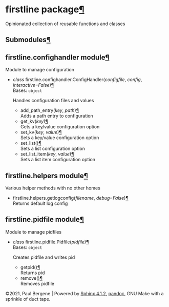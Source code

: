 <div class="document">

<div class="documentwrapper">

<div class="body" role="main">

<div id="module-firstline" class="section">

<span id="firstline-package"></span>

# firstline package[¶](#module-firstline "Permalink to this headline")

Opinionated collection of reusable functions and classes

<div id="submodules" class="section">

## Submodules[¶](#submodules "Permalink to this headline")

</div>

<div id="module-firstline.confighandler" class="section">

<span id="firstline-confighandler-module"></span>

## firstline.confighandler module[¶](#module-firstline.confighandler "Permalink to this headline")

Module to manage configuration

  - *<span class="pre">class</span>*
    <span class="sig-prename descclassname"><span class="pre">firstline.confighandler.</span></span><span class="sig-name descname"><span class="pre">ConfigHandler</span></span><span class="sig-paren">(</span>*<span class="n"><span class="pre">configfile</span></span>*,
    *<span class="n"><span class="pre">config</span></span>*,
    *<span class="n"><span class="pre">interactive</span></span><span class="o"><span class="pre">=</span></span><span class="default_value"><span class="pre">False</span></span>*<span class="sig-paren">)</span>[¶](#firstline.confighandler.ConfigHandler "Permalink to this definition")  
    Bases: `object`
    
    Handles configuration files and values
    
      - <span class="sig-name descname"><span class="pre">add\_path\_entry</span></span><span class="sig-paren">(</span>*<span class="n"><span class="pre">key</span></span>*,
        *<span class="n"><span class="pre">path</span></span>*<span class="sig-paren">)</span>[¶](#firstline.confighandler.ConfigHandler.add_path_entry "Permalink to this definition")  
        Adds a path entry to configuration
    
    <!-- end list -->
    
      - <span class="sig-name descname"><span class="pre">get\_kv</span></span><span class="sig-paren">(</span>*<span class="n"><span class="pre">key</span></span>*<span class="sig-paren">)</span>[¶](#firstline.confighandler.ConfigHandler.get_kv "Permalink to this definition")  
        Gets a key/value configuration option
    
    <!-- end list -->
    
      - <span class="sig-name descname"><span class="pre">set\_kv</span></span><span class="sig-paren">(</span>*<span class="n"><span class="pre">key</span></span>*,
        *<span class="n"><span class="pre">value</span></span>*<span class="sig-paren">)</span>[¶](#firstline.confighandler.ConfigHandler.set_kv "Permalink to this definition")  
        Sets a key/value configuration option
    
    <!-- end list -->
    
      - <span class="sig-name descname"><span class="pre">set\_list</span></span><span class="sig-paren">(</span><span class="sig-paren">)</span>[¶](#firstline.confighandler.ConfigHandler.set_list "Permalink to this definition")  
        Sets a list configuration option
    
    <!-- end list -->
    
      - <span class="sig-name descname"><span class="pre">set\_list\_item</span></span><span class="sig-paren">(</span>*<span class="n"><span class="pre">key</span></span>*,
        *<span class="n"><span class="pre">value</span></span>*<span class="sig-paren">)</span>[¶](#firstline.confighandler.ConfigHandler.set_list_item "Permalink to this definition")  
        Sets a list item configuration option

</div>

<div id="module-firstline.helpers" class="section">

<span id="firstline-helpers-module"></span>

## firstline.helpers module[¶](#module-firstline.helpers "Permalink to this headline")

Various helper methods with no other homes

  - <span class="sig-prename descclassname"><span class="pre">firstline.helpers.</span></span><span class="sig-name descname"><span class="pre">getlogconfig</span></span><span class="sig-paren">(</span>*<span class="n"><span class="pre">filename</span></span>*,
    *<span class="n"><span class="pre">debug</span></span><span class="o"><span class="pre">=</span></span><span class="default_value"><span class="pre">False</span></span>*<span class="sig-paren">)</span>[¶](#firstline.helpers.getlogconfig "Permalink to this definition")  
    Returns default log config

</div>

<div id="module-firstline.pidfile" class="section">

<span id="firstline-pidfile-module"></span>

## firstline.pidfile module[¶](#module-firstline.pidfile "Permalink to this headline")

Module to manage pidfiles

  - *<span class="pre">class</span>*
    <span class="sig-prename descclassname"><span class="pre">firstline.pidfile.</span></span><span class="sig-name descname"><span class="pre">Pidfile</span></span><span class="sig-paren">(</span>*<span class="n"><span class="pre">pidfile</span></span>*<span class="sig-paren">)</span>[¶](#firstline.pidfile.Pidfile "Permalink to this definition")  
    Bases: `object`
    
    Creates pidfile and writes pid
    
      - <span class="sig-name descname"><span class="pre">getpid</span></span><span class="sig-paren">(</span><span class="sig-paren">)</span>[¶](#firstline.pidfile.Pidfile.getpid "Permalink to this definition")  
        Returns pid
    
    <!-- end list -->
    
      - <span class="sig-name descname"><span class="pre">remove</span></span><span class="sig-paren">(</span><span class="sig-paren">)</span>[¶](#firstline.pidfile.Pidfile.remove "Permalink to this definition")  
        Removes pidfile

</div>

</div>

</div>

</div>

<div class="clearer">

</div>

</div>

<div class="footer">

©2021, Paul Bergene | Powered by
[Sphinx 4.1.2](https://www.sphinx-doc.org/),
[pandoc](https://pandoc.org), GNU Make with a sprinkle of duct tape.

</div>

